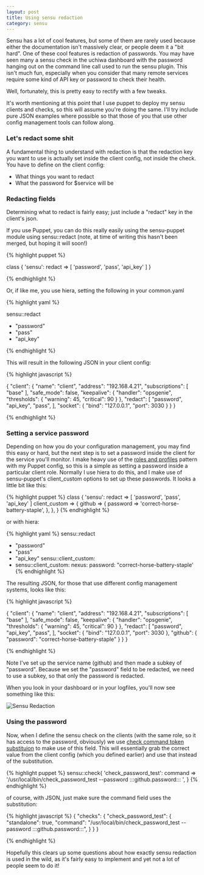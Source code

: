 ```yaml
---
layout: post
title: Using sensu redaction
category: sensu 
---
```


Sensu has a lot of cool features, but some of them are rarely used because either the documentation isn't massively clear, or people deem it a "bit hard". One of these cool features is redaction of passwords. You may have seen many a sensu check in the uchiwa dashboard with the password hanging out on the command line call used to run the sensu plugin. This isn't much fun, especially when you consider that many remote services require some kind of API key or password to check their health.

Well, fortunately, this is pretty easy to rectify with a few tweaks.

It's worth mentioning at this point that I use puppet to deploy my sensu clients and checks, so this will assume you're doing the same. I'll try include pure JSON examples where possible so that those of you that use other config management tools can follow along.

### Let's redact some shit

A fundamental thing to understand with redaction is that the redaction key you want to use is actually set inside the client config, not inside the check. You have to define on the client config:

  - What things you want to redact
  - What the password for $service will be

### Redacting fields
 
Determining what to redact is fairly easy; just include a "redact" key in the client's json.

If you use Puppet, you can do this really easily using the sensu-puppet module using sensu::redact (note, at time of writing this hasn't been merged, but hoping it will soon!)

{% highlight puppet %}

class { 'sensu':
  redact => [ 'password', 'pass', 'api_key' ]
}

{% endhighlight %}

Or, if like me, you use hiera, setting the following in your common.yaml

{% highlight yaml %}

sensu::redact
  - "password"
  - "pass"
  - "api_key"

{% endhighlight %}

This will result in the following JSON in your client config:

{% highlight javascript %}

{
  "client": {
    "name": "client",
    "address": "192.168.4.21",
    "subscriptions": [
      "base"
    ],
    "safe_mode": false,
    "keepalive": {
      "handler": "opsgenie",
      "thresholds": {
        "warning": 45,
        "critical": 90
      }
    },
    "redact": [
      "password",
      "api_key",
      "pass",
    ],
    "socket": {
      "bind": "127.0.0.1",
      "port": 3030
    }
  }
}

{% endhighlight %}


### Setting a service password

Depending on how you do your configuration management, you may find this easy or hard, but the next step is to set a password inside the client for the service you'll monitor. I make heavy use of the [roles and profiles](http://garylarizza.com/blog/2014/02/17/puppet-workflow-part-2/) pattern with my Puppet config, so this is a simple as setting a password inside a particular client role. Normally I use hiera to do this, and I make use of sensu-puppet's client_custom options to set up these passwords. It looks a little bit like this:

{% highlight puppet %}
class { 'sensu':
  redact => [ 'password', 'pass', 'api_key' ]
  client_custom => {
    github => {
      password => 'correct-horse-battery-staple',
    },
  },
}
{% endhighlight %}

or with hiera:

{% highlight yaml %}
sensu::redact
  - "password"
  - "pass"
  - "api_key"
sensu::client_custom:
  - sensu::client_custom:
  nexus:
    password: "correct-horse-battery-staple'
{% endhighlight %}

The resulting JSON, for those that use different config management systems, looks like this:

{% highlight javascript %}

{
  "client": {
    "name": "client",
    "address": "192.168.4.21",
    "subscriptions": [
      "base"
    ],
    "safe_mode": false,
    "keepalive": {
      "handler": "opsgenie",
      "thresholds": {
        "warning": 45,
        "critical": 90
      }
    },
    "redact": [
      "password",
      "api_key",
      "pass",
    ],
    "socket": {
      "bind": "127.0.0.1",
      "port": 3030
    },
    "github": {
      "password": "correct-horse-battery-staple"
    }
  }
}

{% endhighlight %}

Note I've set up the service name (github) and then made a subkey of "password". Because we set the "password" field to be redacted, we need to use a subkey, so that only the password is redacted.

When you look in your dashboard or in your logfiles, you'll now see something like this:

![Sensu Redaction](http://i.imgur.com/K4noGoN.png)

### Using the password

Now, when I define the sensu check on the clients (with the same role, so it has access to the password, obviously) we use [check command token substituion](https://sensuapp.org/docs/0.16/checks#check-command-token-substitution) to make use of this field. This will essentially grab the correct value from the client config (which you defined earlier) and use that instead of the substitution.

{% highlight puppet %}
sensu::check{ 'check_password_test':
  command      => '/usr/local/bin/check_password_test --password :::github.password::: ',
}
{% endhighlight %}

of course, with JSON, just make sure the command field uses the substitution:

{% highlight javascript %}
{
  "checks": {
    "check_password_test": {
      "standalone": true,
      "command": "/usr/local/bin/check_password_test --password :::github.password:::",
    }
  }
}

{% endhighlight %}

Hopefully this clears up some questions about how exactly sensu redaction is used in the wild, as it's fairly easy to implement and yet not a lot of people seem to do it!
